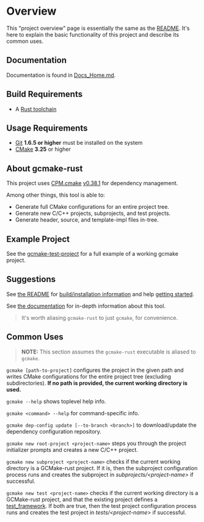 # Overview

This "project overview" page is essentially the same as the [README](/README.md).
It's here to explain the basic functionality of this project and describe its common uses.

## Documentation

Documentation is found in [Docs_Home.md](./Docs_Home.md).

## Build Requirements

- A [Rust toolchain](https://www.rust-lang.org/tools/install)

## Usage Requirements

- [Git](https://git-scm.com/) **1.6.5 or higher** must be installed on the system
- [CMake](https://cmake.org/download/) **3.25** or higher

## About gcmake-rust

This project uses [CPM.cmake](https://github.com/cpm-cmake/CPM.cmake)
[v0.38.1](https://github.com/cpm-cmake/CPM.cmake/releases/tag/v0.38.1) for dependency management.

Among other things, this tool is able to:

- Generate full CMake configurations for an entire project tree.
- Generate new C/C++ projects, subprojects, and test projects.
- Generate header, source, and template-impl files in-tree.

## Example Project

See the [gcmake-test-project](/gcmake-test-project/) for a full example
of a working gcmake project.

## Suggestions

See [the README](/README.md) for [build/installation information](/README.md#installation) and
help [getting started](/README.md#getting-started).

See [the documentation](Docs_Home.md) for in-depth information about this tool.

> It's worth aliasing `gcmake-rust` to just `gcmake`, for convenience.

## Common Uses

> **NOTE:** This section assumes the `gcmake-rust` executable is aliased to `gcmake`.

`gcmake [path-to-project]` configures the project in the given path and writes CMake configurations for the entire
project tree (excluding subdirectories). **If no path is provided, the current working directory is used.**

`gcmake --help` shows toplevel help info.

`gcmake <command> --help` for command-specific info.

`gcmake dep-config update [--to-branch <branch>]` to download/update the dependency configuration repository.

`gcmake new root-project <project-name>` steps you through the project initializer prompts and creates a new C/C++ project.

`gcmake new subproject <project-name>` checks if the current working directory is a GCMake-rust project.
If it is, then the subproject configuration process runs and creates the subproject in
*subprojects/\<project-name\>* if successful.

`gcmake new test <project-name>` checks if the current working directory is a GCMake-rust project, and that
the existing project defines a [test_framework](cmake_data_config/properties/properties_list.md#test_framework).
If both are true, then the test project configuration process runs and creates the test project in
*tests/\<project-name\>* if successful.
